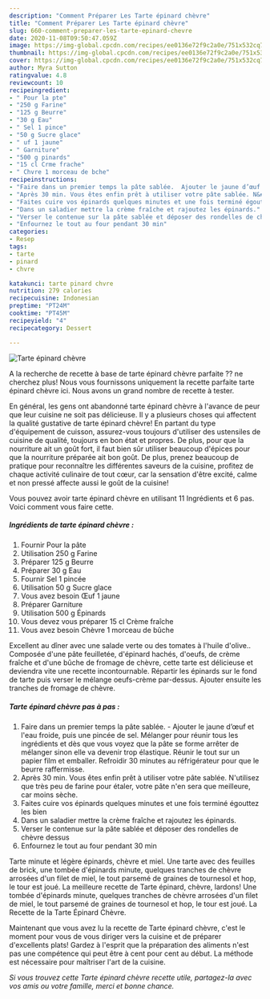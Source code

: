 ```yaml
---
description: "Comment Préparer Les Tarte épinard chèvre"
title: "Comment Préparer Les Tarte épinard chèvre"
slug: 660-comment-preparer-les-tarte-epinard-chevre
date: 2020-11-08T09:50:47.059Z
image: https://img-global.cpcdn.com/recipes/ee0136e72f9c2a0e/751x532cq70/tarte-epinard-chevre-photo-principale-de-la-recette.jpg
thumbnail: https://img-global.cpcdn.com/recipes/ee0136e72f9c2a0e/751x532cq70/tarte-epinard-chevre-photo-principale-de-la-recette.jpg
cover: https://img-global.cpcdn.com/recipes/ee0136e72f9c2a0e/751x532cq70/tarte-epinard-chevre-photo-principale-de-la-recette.jpg
author: Myra Sutton
ratingvalue: 4.8
reviewcount: 10
recipeingredient:
- " Pour la pte"
- "250 g Farine"
- "125 g Beurre"
- "30 g Eau"
- " Sel 1 pince"
- "50 g Sucre glace"
- " uf 1 jaune"
- " Garniture"
- "500 g pinards"
- "15 cl Crme frache"
- " Chvre 1 morceau de bche"
recipeinstructions:
- "Faire dans un premier temps la pâte sablée.  Ajouter le jaune d’œuf et l&#39;eau froide, puis une pincée de sel. Mélanger pour réunir tous les ingrédients et dès que vous voyez que la pâte se forme arrêter de mélanger sinon elle va devenir trop élastique. Réunir le tout sur un papier film et emballer. Refroidir 30 minutes au réfrigérateur pour que le beurre raffermisse."
- "Après 30 min. Vous êtes enfin prêt à utiliser votre pâte sablée. N&#39;utilisez que très peu de farine pour étaler, votre pâte n&#39;en sera que meilleure, car moins sèche."
- "Faites cuire vos épinards quelques minutes et une fois terminé égouttez les bien"
- "Dans un saladier mettre la crème fraîche et rajoutez les épinards."
- "Verser le contenue sur la pâte sablée et déposer des rondelles de chèvre dessus"
- "Enfournez le tout au four pendant 30 min"
categories:
- Resep
tags:
- tarte
- pinard
- chvre

katakunci: tarte pinard chvre 
nutrition: 279 calories
recipecuisine: Indonesian
preptime: "PT24M"
cooktime: "PT45M"
recipeyield: "4"
recipecategory: Dessert

---
```



![Tarte épinard chèvre](https://img-global.cpcdn.com/recipes/ee0136e72f9c2a0e/751x532cq70/tarte-epinard-chevre-photo-principale-de-la-recette.jpg)

A la recherche de recette à base de tarte épinard chèvre parfaite ?? ne cherchez plus! Nous vous fournissons uniquement la recette parfaite tarte épinard chèvre ici. Nous avons un grand nombre de recette à tester.

En général, les gens ont abandonné tarte épinard chèvre à l'avance de peur que leur cuisine ne soit pas délicieuse. Il y a plusieurs choses qui affectent la qualité gustative de tarte épinard chèvre! En partant du type d'équipement de cuisson, assurez-vous toujours d'utiliser des ustensiles de cuisine de qualité, toujours en bon état et propres. De plus, pour que la nourriture ait un goût fort, il faut bien sûr utiliser beaucoup d'épices pour que la nourriture préparée ait bon goût. De plus, prenez beaucoup de pratique pour reconnaître les différentes saveurs de la cuisine, profitez de chaque activité culinaire de tout cœur, car la sensation d'être excité, calme et non pressé affecte aussi le goût de la cuisine!

<!--inarticleads1-->

Vous pouvez avoir tarte épinard chèvre en utilisant 11 Ingrédients et 6 pas. Voici comment vous faire cette.

##### Ingrédients de tarte épinard chèvre :

1. Fournir  Pour la pâte
1. Utilisation 250 g Farine
1. Préparer 125 g Beurre
1. Préparer 30 g Eau
1. Fournir  Sel 1 pincée
1. Utilisation 50 g Sucre glace
1. Vous avez besoin  Œuf 1 jaune
1. Préparer  Garniture
1. Utilisation 500 g Épinards
1. Vous devez vous préparer 15 cl Crème fraîche
1. Vous avez besoin  Chèvre 1 morceau de bûche


Excellent au dîner avec une salade verte ou des tomates à l&#39;huile d&#39;olive.. Composée d&#39;une pâte feuilletée, d&#39;épinard hachés, d&#39;oeufs, de crème fraîche et d&#39;une bûche de fromage de chèvre, cette tarte est délicieuse et deviendra vite une recette incontournable. Répartir les épinards sur le fond de tarte puis verser le mélange oeufs-crème par-dessus. Ajouter ensuite les tranches de fromage de chèvre. 

<!--inarticleads2-->

##### Tarte épinard chèvre pas à pas :

1. Faire dans un premier temps la pâte sablée.  - Ajouter le jaune d’œuf et l&#39;eau froide, puis une pincée de sel. Mélanger pour réunir tous les ingrédients et dès que vous voyez que la pâte se forme arrêter de mélanger sinon elle va devenir trop élastique. Réunir le tout sur un papier film et emballer. Refroidir 30 minutes au réfrigérateur pour que le beurre raffermisse.
1. Après 30 min. Vous êtes enfin prêt à utiliser votre pâte sablée. N&#39;utilisez que très peu de farine pour étaler, votre pâte n&#39;en sera que meilleure, car moins sèche.
1. Faites cuire vos épinards quelques minutes et une fois terminé égouttez les bien
1. Dans un saladier mettre la crème fraîche et rajoutez les épinards.
1. Verser le contenue sur la pâte sablée et déposer des rondelles de chèvre dessus
1. Enfournez le tout au four pendant 30 min


Tarte minute et légère épinards, chèvre et miel. Une tarte avec des feuilles de brick, une tombée d&#39;épinards minute, quelques tranches de chèvre arrosées d&#39;un filet de miel, le tout parsemé de graines de tournesol et hop, le tour est joué. La meilleure recette de Tarte épinard, chèvre, lardons! Une tombée d&#39;épinards minute, quelques tranches de chèvre arrosées d&#39;un filet de miel, le tout parsemé de graines de tournesol et hop, le tour est joué. La Recette de la Tarte Épinard Chèvre. 

<!--inarticleads1-->

<p>
Maintenant que vous avez lu la recette de Tarte épinard chèvre, c'est le moment pour vous de vous diriger vers la cuisine et de préparer d'excellents plats! Gardez à l'esprit que la préparation des aliments n'est pas une compétence qui peut être à cent pour cent au début. La méthode est nécessaire pour maîtriser l'art de la cuisine.
</p>

<p>
<i>Si vous trouvez cette Tarte épinard chèvre recette utile, partagez-la avec vos amis ou votre famille, merci et bonne chance.</i>
</p>
